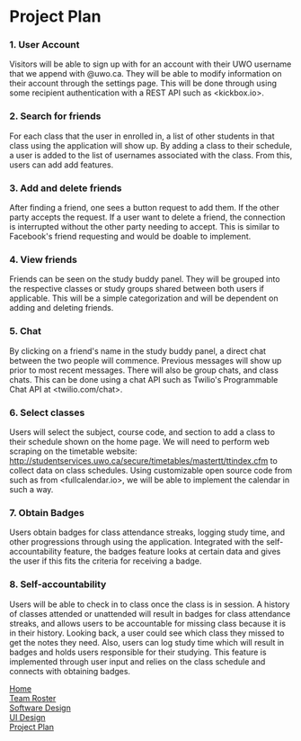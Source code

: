 # Project Plan


### 1. User Account 
Visitors will be able to sign up with for an account with their UWO username that we append with @uwo.ca.  They will be able to modify information on their account through the settings page.  This will be done through using some recipient authentication with a REST API such as <kickbox.io>.


### 2. Search for friends
For each class that the user in enrolled in, a list of other students in that class using the application will show up.  By adding a class to their schedule, a user is added to the list of usernames associated with the class.  From this, users can add add features.


### 3. Add and delete friends
After finding a friend, one sees a button request to add them.  If the other party accepts the request.  If a user want to delete a friend, the connection is interrupted without the other party needing to accept. This is similar to Facebook's friend requesting and would be doable to implement.  


### 4. View friends
Friends can be seen on the study buddy panel.  They will be grouped into the respective classes or study groups shared between both users if applicable.  This will be a simple categorization and will be dependent on adding and deleting friends.  


### 5. Chat
By clicking on a friend's name in the study buddy panel, a direct chat between the two people will commence.  Previous messages will show up prior to most recent messages.  There will also be group chats, and class chats.  This can be done using a chat API such as Twilio's Programmable Chat API at <twilio.com/chat>.  


### 6. Select classes
Users will select the subject, course code, and section to add a class to their schedule shown on the home page.  We will need to perform web scraping on the timetable website: http://studentservices.uwo.ca/secure/timetables/mastertt/ttindex.cfm to collect data on class schedules.  Using customizable open source code from such as from <fullcalendar.io>, we will be able to implement the calendar in such a way.  


### 7. Obtain Badges
Users obtain badges for class attendance streaks, logging study time, and other progressions through using the application.  Integrated with the self-accountability feature, the badges feature looks at certain data and gives the user if this fits the criteria for receiving a badge.  


### 8. Self-accountability
Users will be able to check in to class once the class is in session.  A history of classes attended or unattended will result in badges for class attendance streaks, and allows users to be accountable for missing class because it is in their history.  Looking back, a user could see which class they missed to get the notes they need.  Also, users can log study time which will result in badges and holds users responsible for their studying.  This feature is implemented through user input and relies on the class schedule and connects with obtaining badges.  


[Home](README.md)  
[Team Roster](TEAMROSTER.md)  
[Software Design](SOFTWAREDESIGN.md)  
[UI Design](UIDESIGN.md)  
[Project Plan](PROJECTPLAN.md) 